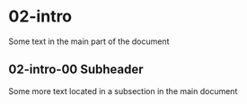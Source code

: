 # 02-intro
Some text in the main part of the document

## 02-intro-00 Subheader 
Some more text located in a subsection in the main document